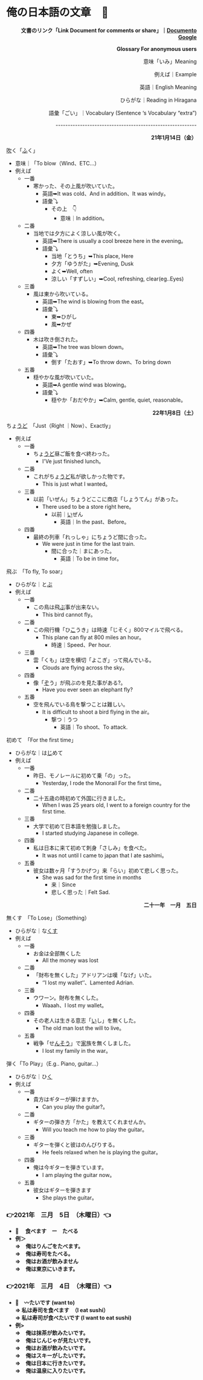 # 俺の日本語の文章　🗾

<p style="text-align: right">
<strong>文書のリンク「Link Document for comments or share」｜<a href="https://docs.google.com/document/d/1DNJ3rq0q8-WFg3ZfAA9lsKQjnd5m6812j3Q9hRGxQGI/edit?usp=sharing">Documento Google </a></strong></p>

<p style="text-align: right">
<strong>Glossary For anonymous users</strong></p>

<p style="text-align: right">
意味「いみ」Meaning</p>

<p style="text-align: right">
例えば｜Example</p>

<p style="text-align: right">
英語｜English Meaning</p>

<p style="text-align: right">
ひらがな｜Reading in Hiragana</p>

<p style="text-align: right">
語彙「ごい」｜Vocabulary (Sentence ‘s Vocabulary “extra”)</p>

<p style="text-align: right">
----------------------------------------------------------</p>


<p style="text-align: right">
<strong>21年1月14日（金）</strong></p>

<span style="text-decoration:underline;">吹</span>く「<span style="text-decoration:underline;">ふ</span>く」

* 意味｜「To blow（Wind、ETC...）
* 例えば
    * 一番　
        * 寒かった、その上風が吹いていた。
            * 英語➥It was cold、And in addition、It was windy。
            * 語彙⤵
                * その上　👇
                    * 意味｜In addition。
    * 二番
        * 当地では夕方によく涼しい風が吹く。
            * 英語➥There is usually a cool breeze here in the evening。
            * 語彙⤵
                * 当地「とうち」➥This place, Here
                * 夕方「ゆうがた」➥Evening, Dusk
                * よく➥Well, often
                * 涼しい「すずしい」➥Cool, refreshing, clear(eg..Eyes)
    * 三番
        * 風は東から吹いている。
            * 英語➥The wind is blowing from the east。
            * 語彙⤵
                * 東➥ひがし
                * 風➥かぜ
    * 四番
        * 木は吹き倒された。
            * 英語➥The tree was blown down。
            * 語彙⤵
                * 倒す「たおす」➥To throw down、To bring down
    * 五番
        * 穏やかな風が吹いていた。
            * 英語➥A gentle wind was blowing。
            * 語彙⤵
                * 穏やか「おだやか」➥Calm, gentle, quiet, reasonable。

<p style="text-align: right">
<strong>22年1月8日（土）</strong></p>


ちょ<span style="text-decoration:underline;">うど</span>　「Just（Right ｜Now）、Exactly」



* 例えば
    * 一番
        * ちょ<span style="text-decoration:underline;">うど</span>昼ご飯を食べ終わった。
            * I'Ve just finished lunch。
    * 二番
        * これがちょ<span style="text-decoration:underline;">うど</span>私が欲しかった物です。
            * This is just what I wanted。
    * 三番
        * 以前「いぜん」ちょうどここに商店「しょうてん」があった。
            * There used to be a store right here。
                * 以前｜<span style="text-decoration:underline;">い</span>ぜん
                    * 英語｜In the past、Before。
    * 四番
        * 最終の列車「れっしゃ」にちょうど間に合った。
            * We were just in time for the last train.
                * 間に合った｜まにあった。
                    * 英語｜To be in time for。　

飛ぶ　「To fly, To soar」



* ひらがな｜と<span style="text-decoration:underline;">ぶ</span>
* 例えば
    * 一番
        * この鳥は飛<span style="text-decoration:underline;">ぶ</span>事が出来ない。
            * This bird cannot fly。
    * 二番
        * この飛行機「ひ<span style="text-decoration:underline;">こ</span>うき」は時速「じそく」800マイルで飛べる。
            * This plane can fly at 800 miles an hour。
                * 時速｜Speed、Per hour.
    * 三番
        * 雲「くも」は空を横切「よこぎ」って飛んでいる。
            * Clouds are flying across the sky。
    * 四番
        * 像「<span style="text-decoration:underline;">ぞ</span>う」が飛ぶのを見た事がある?。
            * Have you ever seen an elephant fly?
    * 五番
        * 空を飛んでいる鳥を撃つことは難しい。
            * It is difficult to shoot a bird flying in the air。
                * 撃つ｜うつ
                    * 英語｜To shoot、To attack.

初めて　「For the first time」



* ひらがな｜は<span style="text-decoration:underline;">じ</span>めて
* 例えば
    * 一番
        * 昨日、モノレールに初めて乗「の」った。
            * Yesterday, I rode the Monorail For the first time。
    * 二番
        * 二十五歳の時初めて外国に行きました。
            * When I was 25 years old, I went to a foreign country for the first time.
    * 三番
        * 大学で初めて日本語を勉強しました。
            * I started studying Japanese in college.
    * 四番
        * 私は日本に来て初めて刺身「さしみ」を食べた。
            * It was not until I came to japan that I ate sashimi。
    * 五番
        * 彼女は数ヶ月「すうかげつ」来「らい」初めて悲しく思った。
            * She was sad for the first time in months 
                * 来｜Since
                * 悲しく思った｜Felt Sad.

<p style="text-align: right">
<strong>二十一年　一月　五日　</strong></p>


無くす　「To Lose」（Something）



* ひらがな｜な<span style="text-decoration:underline;">くす</span>
* 例えば
    * 一番
        * お金は全部無くした
            * All the money was lost
    * 二番
        * 「財布を無くした」アドリアンは嘆「なげ」いた。
            * ‘’I lost my wallet‘’、Lamented Adrian.
    * 三番
        * ウワーン。財布を無くした。
            * Waaah、I lost my wallet。
    * 四番
        * その老人は生きる意志「<span style="text-decoration:underline;">い</span>し」を無くした。
            * The old man lost the will to live。
    * 五番
        * 戦争「せ<span style="text-decoration:underline;">んそう</span>」で<span style="text-decoration:underline;">家</span>族を無くしました。
            * I lost my family in the war。

弾く「To Play」（E.g.. Piano, guitar...）



* ひらがな｜ひ<span style="text-decoration:underline;">く</span>
* 例えば
    * 一番
        * 貴方はギターが弾けますか。
            * Can you play the guitar?。
    * 二番
        * ギターの弾き方「かた」を教えてくれませんか。
            * Will you teach me how to play the guitar。
    * 三番
        * ギターを弾くと彼はのんびりする。
            * He feels relaxed when he is playing the guitar。
    * 四番
        * 俺は今ギターを弾きています。
            * I am playing the guitar now。
    * 五番
        * 彼女はギターを弾きます
            * She plays the guitar。

### 👉2021年　三月　5日　（木曜日）👈
- 🌅　<b> 食べます　ー　たべる <br>
- 例＞<br>
⇒　俺はりんごをたべます。<br>
⇒　俺は寿司をたべる。<br> 
⇒　俺はお酒が飲みません <br>
⇒　俺は東京にいきます。<br>

    
### 👉2021年　三月　4日　（木曜日）👈
- 🌅　<b>〰たいです</b> (want to) <br>
⇒ 私は寿司を食べます　（I eat sushi）<br>
⇒ 私は寿司が食べたいです (I want to eat sushi) <br>
- 例> <br>
⇒　俺は抹茶が飲みたいです。 <br>
⇒　俺はじんじゃが見たいです。<br>
⇒　俺はお酒が飲みたいです。<br>
⇒　俺はスキーがしたいです。<br>
⇒　俺は日本に行きたいです。<br>
⇒　俺は温泉に入りたいです。





